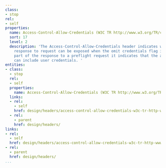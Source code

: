 ```yaml
---
class:
- stop
rel:
- self
properties:
  name: Access-Control-Allow-Credentials (W3C TR http://www.w3.org/TR/cors)
  sort: 17
  level: 2
  description: 'The Access-Control-Allow-Credentials header indicates whether the
    response to request can be exposed when the omit credentials flag is unset. When
    part of the response to a preflight request it indicates that the actual request
    can include user credentials. '
entities:
- class:
  - stop
  rel:
  - self
  properties:
    name: Access-Control-Allow-Credentials (W3C TR http://www.w3.org/TR/cors)
  links:
  - rel:
    - self
    href: design/headers/access-control-allow-credentials-w3c-tr-http-www.w3.org-tr-cors.md
  - rel:
    - parent
    href: design/headers/
links:
- rel:
  - self
  href: design/headers/access-control-allow-credentials-w3c-tr-http-www.w3.org-tr-cors.md
- rel:
  - parent
  href: design/headers/
...
```

